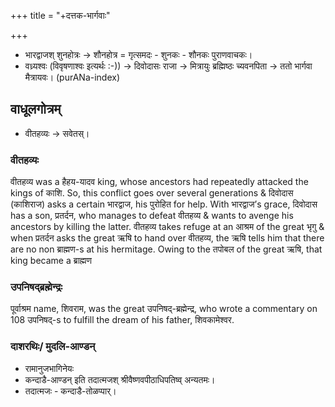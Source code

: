 +++
title = "+दत्तक-भार्गवाः"

+++
- भारद्वाजश् शुनहोत्रः → शौनहोत्र = गृत्समदः \- शुनकः \- शौनकः पुराणवाचकः।
- वध्र्यश्वः (विवृषणाश्वः इत्यर्थः :-)) → दिवोदासः राजा → मित्रायुः ब्रह्मिष्ठः च्यवनपिता → ततो भार्गवा मैत्रायवः। (purANa-index)

## वाधूलगोत्रम्
- वीतहव्यः → सवेतस्।

### वीतहव्यः
वीतहव्य was a हैहय-यादव king, whose ancestors had repeatedly attacked the kings of काशि. So, this conflict goes over several generations & दिवोदास (काशिराज) asks a certain भारद्वाज, his पुरोहित for help. With भारद्वाज’s grace, दिवोदास has a son, प्रतर्दन, who manages to defeat वीतहव्य & wants to avenge his ancestors by killing the latter. वीतहव्य takes refuge at an आश्रम of the great भृगु & when प्रतर्दन asks the great ऋषि to hand over वीतहव्य, the ऋषि tells him that there are no non ब्राह्मण-s at his hermitage. Owing to the तपोबल of the great ऋषि, that king became a ब्राह्मण

### उपनिषद्ब्रह्मेन्द्रः
पूर्वाश्रम name, शिवराम, was the great उपनिषद्-ब्रह्मेन्द्र, who wrote a commentary on 108 उपनिषद्-s to fulfill the dream of his father, शिवकामेश्वर.

### दाशरथिः/ मुदलि-आण्डन्
- रामानुजभागिनेयः
- कन्दाडै-आण्डन् इति तदात्मजश् श्रीवैष्णवपीठाधिपतिष्व् अन्यतमः। 
- तदात्मजः - कन्दाडै-तोळप्पार्।  
